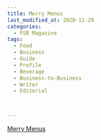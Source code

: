 ```yaml
---
title: Merry Menus
last_modified_at: 2020-11-29
categories:
  - FSR Magazine
tags:
  - Food
  - Business
  - Guide
  - Profile
  - Beverage
  - Business-to-Business
  - Writer
  - Editorial 



---
```


[Merry Menus](http://www.omagdigital.com/publication/?i=537052&ver=html5&p=48)
